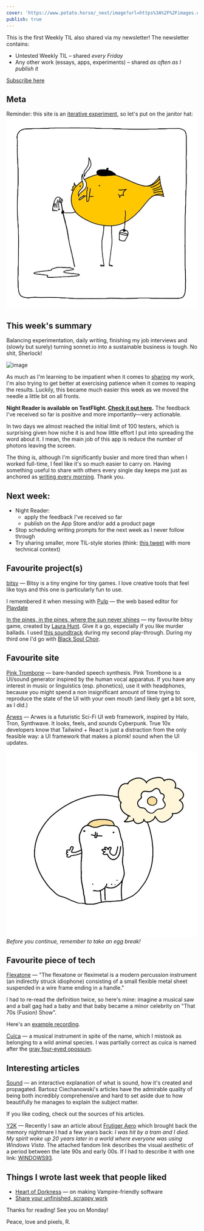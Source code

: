 ```yaml
---
cover: 'https://www.potato.horse/_next/image?url=https%3A%2F%2Fimages.ctfassets.net%2Fhyylafu4fjks%2F5Xt0yx0a45pPapRq3VD2Mk%2Fe453d1ef8c2a4bcf4550ea69c399e116%2F120730871_133098628526370_7827021099814861490_n_17902809781549739.jpg&w=3840&q=75'
publish: true
---
```

This is the first Weekly TIL also shared via my newsletter! The newsletter contains: 

- Untested Weekly TIL – shared *every Friday*
- Any other work (essays, apps, experiments) – shared *as often as I publish it*

<a class='subscribe-cta subscribe-cta--inline' href='https://letters.sonnet.io'>Subscribe here</a>

## Meta

Reminder: this site is an [iterative experiment](<../../../111>), so let's put on the janitor hat:
![679](182624883_856620778253995_571075980421732300_n_17904835792889678.webp)


## This week's summary

Balancing experimentation, daily writing, finishing my job interviews and (slowly but surely) turning sonnet.io into a sustainable business is tough. No shit, Sherlock! 

![image](https://www.potato.horse/_next/image?url=https%3A%2F%2Fimages.ctfassets.net%2Fhyylafu4fjks%2F1znVHk5xt8VlzsqHc46vV2%2Febf84f76cd57ca89cdab94547a2cadf6%2FUntitled_Artwork_11.png&w=3840&q=75)

As much as I'm learning to be impatient when it comes to [sharing](<../../../Share your unfinished, scrappy work>) my work, I'm also trying to get better at exercising patience when it comes to reaping the results. Luckily, this became much easier this week as we moved the needle a little bit on all fronts.

**Night Reader is available on TestFlight. [Check it out here](https://testflight.apple.com/join/jn7XlV3M).** The feedback I've received so far is positive and more importantly—very actionable.

In two days we almost reached the initial limit of 100 testers, which is surprising given how niche it is and how little effort I put into spreading the word about it. I mean, the main job of this app is reduce the number of photons leaving the screen.

The thing is, although I'm significantly busier and more tired than when I worked full-time, I feel like it's so much easier to carry on. Having something useful to share with others every single day keeps me just as anchored as [writing every morning](<../../../Stream of Consciousness Morning Notes>). Thank you.

## Next week: 

- Night Reader:
	- apply the feedback I've received so far
	- publish on the App Store and/or add a product page
- Stop scheduling writing prompts for the next week as I never follow through
- Try sharing smaller, more TIL-style stories (think: [this tweet](https://twitter.com/rafalpast/status/1725218601408356830) with more technical context)

## Favourite project(s)

[bitsy](https://bitsy.org) — Bitsy is a tiny engine for tiny games. I love creative tools that feel like toys and this one is particularly fun to use. 

I remembered it when messing with [Pulp](https://play.date/pulp/) — the web based editor for [Playdate](https://play.date)

[In the pines, in the pines, where the sun never shines](https://laurahunt.itch.io/in-the-pines) — my favourite bitsy game, created by [Laura Hunt](https://twitter.com/deadidlegames). Give it a go, especially if you like murder ballads. 
I used [this soundtrack](https://www.youtube.com/watch?v=eW2J4UKerNs&list=OLAK5uy_mRtPHADxdi5qSrA7sgL3ghUgT9aGeUZBU) during my second play-through. During my third one I'd go with [Black Soul Choir](https://www.youtube.com/watch?v=f-vpAn15-vE).

## Favourite site

[Pink Trombone](https://dood.al/pinktrombone/) — bare-handed speech synthesis. Pink Trombone is a UI/sound generator inspired by the human vocal apparatus. If you have any interest in music or linguistics (esp. phonetics), use it with headphones, because you might spend a non insignificant amount of time trying to reproduce the state of the UI with your own mouth (and likely get a bit sore, as I did.)

[Arwes](https://arwes.dev/) — Arwes is a futuristic Sci-Fi UI web framework, inspired by Halo, Tron, Synthwave. It looks, feels, and *sounds* Cyberpunk. True 10x developers know that Tailwind + React is just a distraction from the only feasible way: a UI framework that makes a plomk! sound when the UI updates.

![4092](egg-break.jpg)
*Before you continue, remember to take an egg break!*

## Favourite piece of tech

[Flexatone](https://en.wikipedia.org/wiki/Flexatone) — "The flexatone or fleximetal is a modern percussion instrument (an indirectly struck idiophone) consisting of a small flexible metal sheet suspended in a wire frame ending in a handle." 

I had to re-read the definition twice, so here's mine: imagine a musical saw and a ball gag had a baby and that baby became a minor celebrity on "That 70s (Fusion) Show".

Here's an [example recording](https://www.youtube.com/watch?v=HEW1aG8XJQk).

[Cuíca](https://www.youtube.com/watch?v=NVOtE1qSymU) — a musical instrument in spite of the name, which I mistook as belonging to a wild animal species. I was partially correct as cuíca is named after the [gray four-eyed opossum](https://en.wikipedia.org/wiki/Gray_four-eyed_opossum).

## Interesting articles

[Sound](https://ciechanow.ski/sound/) — an interactive explanation of what is sound, how it's created and propagated. Bartosz Ciechanowski's articles have the admirable quality of being both incredibly comprehensive and hard to set aside due to how beautifully he manages to explain the subject matter. 

If you like coding, check out the sources of his articles.

[Y2K](https://aesthetics.fandom.com/wiki/Y2K) — Recently I saw an article about [Frutiger Aero](https://aesthetics.fandom.com/wiki/Frutiger_Aero) which brought back the memory nightmare I had a few years back: *I was hit by a tram and I died. My spirit woke up 20 years later in a world where everyone was using Windows Vista.* The attached fandom link describes the visual aesthetic of a period between the late 90s and early 00s. If I had to describe it with one link: [WINDOWS93](https://www.windows93.net).


## Things I wrote last week that people liked

- [Heart of Dorkness](<../../../Heart of Dorkness>) — on making Vampire-friendly software
- [Share your unfinished, scrappy work](<../../../Share your unfinished, scrappy work>)

Thanks for reading! See you on Monday!


Peace, love and pixels,
R.
